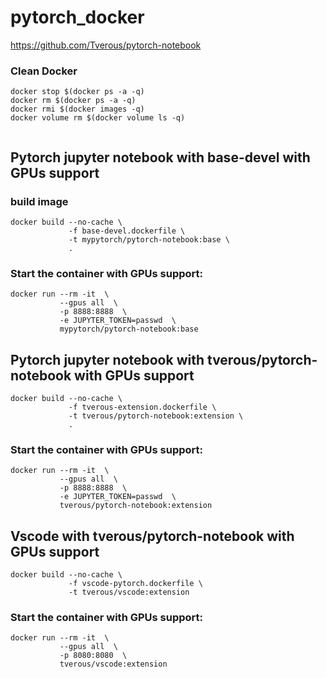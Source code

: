 # pytorch_docker

https://github.com/Tverous/pytorch-notebook

### Clean Docker

```
docker stop $(docker ps -a -q)
docker rm $(docker ps -a -q)
docker rmi $(docker images -q)
docker volume rm $(docker volume ls -q)


```


## Pytorch jupyter notebook with base-devel with GPUs support

### build image

```
docker build --no-cache \
             -f base-devel.dockerfile \
             -t mypytorch/pytorch-notebook:base \
             .
```
### Start the container with GPUs support:
```
docker run --rm -it  \
           --gpus all  \
           -p 8888:8888  \
           -e JUPYTER_TOKEN=passwd  \
           mypytorch/pytorch-notebook:base
```


## Pytorch jupyter notebook with tverous/pytorch-notebook with GPUs support
```
docker build --no-cache \
             -f tverous-extension.dockerfile \
             -t tverous/pytorch-notebook:extension \
             .
```

### Start the container with GPUs support:
```
docker run --rm -it  \
           --gpus all  \
           -p 8888:8888  \
           -e JUPYTER_TOKEN=passwd  \
           tverous/pytorch-notebook:extension
```


## Vscode with tverous/pytorch-notebook with GPUs support
```
docker build --no-cache \
             -f vscode-pytorch.dockerfile \
             -t tverous/vscode:extension 

```


### Start the container with GPUs support:
```
docker run --rm -it  \
           --gpus all  \
           -p 8080:8080  \
           tverous/vscode:extension
```